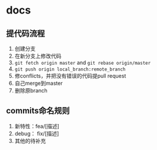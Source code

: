 # docs
## 提代码流程

1. 创建分支
2. 在新分支上修改代码
3. ``git fetch origin master`` and ``git rebase origin/master``
4. ``git push origin local_branch:remote_branch``
5. 修conflicts，并把没有错误的代码提pull request
6. 自己merge到master
7. 删除原branch

## commits命名规则
1. 新特性：fea/[描述]
2. debug： fix/[描述]
3. 其他的待补充
